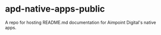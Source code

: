 # apd-native-apps-public
A repo for hosting README.md documentation for Aimpoint Digital's native apps. 
